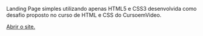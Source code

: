 Landing Page simples utilizando apenas HTML5 e CSS3 desenvolvida como desafio proposto no curso de HTML e CSS do CursoemVideo.

<a href="https://mluisasilva.github.io/sailor-moon-landing-page/principal/index.html">Abrir o site.</a>